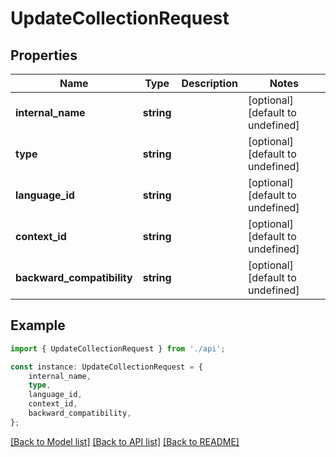 # UpdateCollectionRequest


## Properties

Name | Type | Description | Notes
------------ | ------------- | ------------- | -------------
**internal_name** | **string** |  | [optional] [default to undefined]
**type** | **string** |  | [optional] [default to undefined]
**language_id** | **string** |  | [optional] [default to undefined]
**context_id** | **string** |  | [optional] [default to undefined]
**backward_compatibility** | **string** |  | [optional] [default to undefined]

## Example

```typescript
import { UpdateCollectionRequest } from './api';

const instance: UpdateCollectionRequest = {
    internal_name,
    type,
    language_id,
    context_id,
    backward_compatibility,
};
```

[[Back to Model list]](../README.md#documentation-for-models) [[Back to API list]](../README.md#documentation-for-api-endpoints) [[Back to README]](../README.md)
